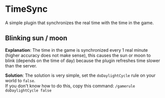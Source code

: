 # TimeSync
A simple plugin that synchronizes the real time with the time in the game.

## Blinking sun / moon
**Explanation**:
The time in the game is synchronized every 1 real minute (higher accuracy does not make sense),
this causes the sun or moon to blink (depends on the time of day) because the plugin refreshes
time slower than the server.

**Solution**:
The solution is very simple, set the ``doDaylightCycle`` rule on your world to ``false``.
<br>
If you don't know how to do this, copy this command: ``/gamerule doDaylightCycle false``
